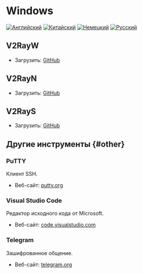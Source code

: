 # Windows

[![Английский](../resources/english.svg)](https://www.v2ray.com/en/ui_client/windows.html) [![Китайский](../resources/chinese.svg)](https://www.v2ray.com/ui_client/windows.html) [![Немецкий](../resources/german.svg)](https://www.v2ray.com/de/ui_client/windows.html) [![Русский](../resources/russian.svg)](https://www.v2ray.com/ru/ui_client/windows.html)

## V2RayW

* Загрузить: [GitHub](https://github.com/Cenmrev/V2RayW)

## V2RayN

* Загрузить: [GitHub](https://github.com/2dust/v2rayN)

## V2RayS

* Загрузить: [GitHub](https://github.com/Shinlor/V2RayS)

## Другие инструменты {#other}

### PuTTY

Клиент SSH.

* Веб-сайт: [putty.org](http://www.putty.org/)

### Visual Studio Code

Редактор исходного кода от Microsoft.

* Веб-сайт: [code.visualstudio.com](https://code.visualstudio.com/)

### Telegram

Зашифрованное общение.

* Веб-сайт: [telegram.org](https://telegram.org/)